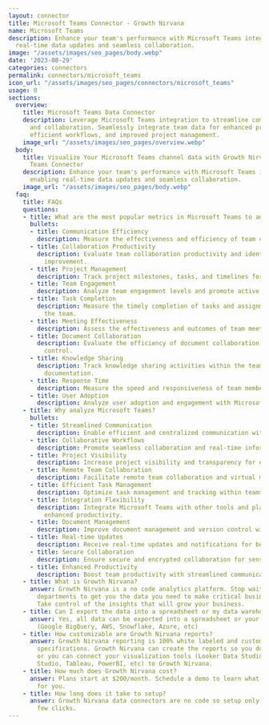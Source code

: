 ```yaml
---
layout: connector
title: Microsoft Teams Connector - Growth Nirvana
name: Microsoft Teams
description: Enhance your team's performance with Microsoft Teams integration, enabling
  real-time data updates and seamless collaboration.
image: "/assets/images/seo_pages/body.webp"
date: '2023-08-29'
categories: connectors
permalink: connectors/microsoft_teams
icon_url: "/assets/images/seo_pages/connectors/microsoft_teams"
usage: 0
sections:
  overview:
    title: Microsoft Teams Data Connector
    description: Leverage Microsoft Teams integration to streamline communication
      and collaboration. Seamlessly integrate team data for enhanced productivity,
      efficient workflows, and improved project management.
    image_url: "/assets/images/seo_pages/overview.webp"
  body:
    title: Visualize Your Microsoft Teams channel data with Growth Nirvana's Microsoft
      Teams Connector
    description: Enhance your team's performance with Microsoft Teams integration,
      enabling real-time data updates and seamless collaboration.
    image_url: "/assets/images/seo_pages/body.webp"
  faq:
    title: FAQs
    questions:
    - title: What are the most popular metrics in Microsoft Teams to analyze?
      bullets:
      - title: Communication Efficiency
        description: Measure the effectiveness and efficiency of team communication.
      - title: Collaboration Productivity
        description: Evaluate team collaboration productivity and identify areas for
          improvement.
      - title: Project Management
        description: Track project milestones, tasks, and timelines for improved management.
      - title: Team Engagement
        description: Analyze team engagement levels and promote active participation.
      - title: Task Completion
        description: Measure the timely completion of tasks and assignments within
          the team.
      - title: Meeting Effectiveness
        description: Assess the effectiveness and outcomes of team meetings and discussions.
      - title: Document Collaboration
        description: Evaluate the efficiency of document collaboration and version
          control.
      - title: Knowledge Sharing
        description: Track knowledge sharing activities within the team for improved
          documentation.
      - title: Response Time
        description: Measure the speed and responsiveness of team members in communication.
      - title: User Adoption
        description: Analyze user adoption and engagement with Microsoft Teams features.
    - title: Why analyze Microsoft Teams?
      bullets:
      - title: Streamlined Communication
        description: Enable efficient and centralized communication within teams.
      - title: Collaborative Workflows
        description: Promote seamless collaboration and real-time information sharing.
      - title: Project Visibility
        description: Increase project visibility and transparency for effective management.
      - title: Remote Team Collaboration
        description: Facilitate remote team collaboration and virtual meetings.
      - title: Efficient Task Management
        description: Optimize task management and tracking within teams.
      - title: Integration Flexibility
        description: Integrate Microsoft Teams with other tools and platforms for
          enhanced productivity.
      - title: Document Management
        description: Improve document management and version control within teams.
      - title: Real-time Updates
        description: Receive real-time updates and notifications for better decision-making.
      - title: Secure Collaboration
        description: Ensure secure and encrypted collaboration for sensitive information.
      - title: Enhanced Productivity
        description: Boost team productivity with streamlined communication and collaboration.
    - title: What is Growth Nirvana?
      answer: Growth Nirvana is a no code analytics platform. Stop waiting for other
        departments to get you the data you need to make critical business decisions.
        Take control of the insights that will grow your business.
    - title: Can I export the data into a spreadsheet or my data warehouse?
      answer: Yes, all data can be exported into a spreadsheet or your data warehouse
        (Google BigQuery, AWS, Snowflake, Azure, etc)
    - title: How customizable are Growth Nirvana reports?
      answer: Growth Nirvana reporting is 100% white labeled and customized to your
        specifications. Growth Nirvana can create the reports so you don’t have to
        or you can connect your visualization tools (Looker Data Studio/Google Data
        Studio, Tableau, PowerBI, etc) to Growth Nirvana.
    - title: How much does Growth Nirvana cost?
      answer: Plans start at $200/month. Schedule a demo to learn what plan is best
        for you.
    - title: How long does it take to setup?
      answer: Growth Nirvana data connectors are no code so setup only requires a
        few clicks.
---
```

